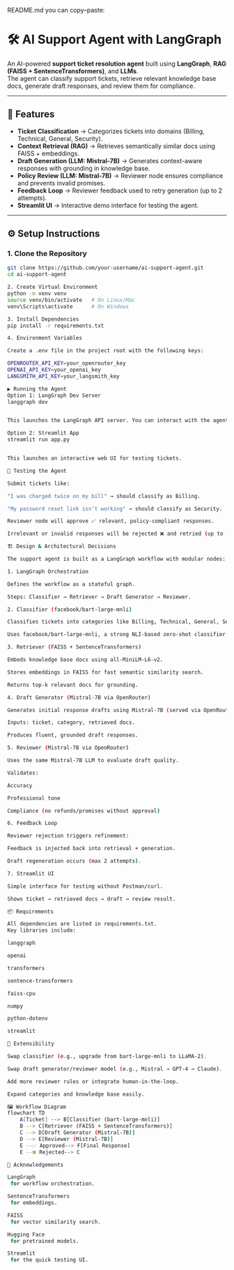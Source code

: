 README.md you can copy–paste:

# 🛠️ AI Support Agent with LangGraph

An AI-powered **support ticket resolution agent** built using **LangGraph**, **RAG (FAISS + SentenceTransformers)**, and **LLMs**.  
The agent can classify support tickets, retrieve relevant knowledge base docs, generate draft responses, and review them for compliance.

---

## 🚀 Features
- **Ticket Classification** → Categorizes tickets into domains (Billing, Technical, General, Security).  
- **Context Retrieval (RAG)** → Retrieves semantically similar docs using FAISS + embeddings.  
- **Draft Generation (LLM: Mistral-7B)** → Generates context-aware responses with grounding in knowledge base.  
- **Policy Review (LLM: Mistral-7B)** → Reviewer node ensures compliance and prevents invalid promises.  
- **Feedback Loop** → Reviewer feedback used to retry generation (up to 2 attempts).  
- **Streamlit UI** → Interactive demo interface for testing the agent.  

---

## ⚙️ Setup Instructions

### 1. Clone the Repository
```bash
git clone https://github.com/your-username/ai-support-agent.git
cd ai-support-agent

2. Create Virtual Environment
python -m venv venv
source venv/bin/activate   # On Linux/Mac
venv\Scripts\activate      # On Windows

3. Install Dependencies
pip install -r requirements.txt

4. Environment Variables

Create a .env file in the project root with the following keys:

OPENROUTER_API_KEY=your_openrouter_key
OPENAI_API_KEY=your_openai_key
LANGSMITH_API_KEY=your_langsmith_key

▶️ Running the Agent
Option 1: LangGraph Dev Server
langgraph dev


This launches the LangGraph API server. You can interact with the agent via API calls (e.g., Postman, curl).

Option 2: Streamlit App
streamlit run app.py


This launches an interactive web UI for testing tickets.

🧪 Testing the Agent

Submit tickets like:

"I was charged twice on my bill" → should classify as Billing.

"My password reset link isn’t working" → should classify as Security.

Reviewer node will approve ✅ relevant, policy-compliant responses.

Irrelevant or invalid responses will be rejected ❌ and retried (up to 2 times).

🏗️ Design & Architectural Decisions

The support agent is built as a LangGraph workflow with modular nodes:

1. LangGraph Orchestration

Defines the workflow as a stateful graph.

Steps: Classifier → Retriever → Draft Generator → Reviewer.

2. Classifier (facebook/bart-large-mnli)

Classifies tickets into categories like Billing, Technical, General, Security.

Uses facebook/bart-large-mnli, a strong NLI-based zero-shot classifier.

3. Retriever (FAISS + SentenceTransformers)

Embeds knowledge base docs using all-MiniLM-L6-v2.

Stores embeddings in FAISS for fast semantic similarity search.

Returns top-k relevant docs for grounding.

4. Draft Generator (Mistral-7B via OpenRouter)

Generates initial response drafts using Mistral-7B (served via OpenRouter).

Inputs: ticket, category, retrieved docs.

Produces fluent, grounded draft responses.

5. Reviewer (Mistral-7B via OpenRouter)

Uses the same Mistral-7B LLM to evaluate draft quality.

Validates:

Accuracy

Professional tone

Compliance (no refunds/promises without approval)

6. Feedback Loop

Reviewer rejection triggers refinement:

Feedback is injected back into retrieval + generation.

Draft regeneration occurs (max 2 attempts).

7. Streamlit UI

Simple interface for testing without Postman/curl.

Shows ticket → retrieved docs → draft → review result.

📦 Requirements

All dependencies are listed in requirements.txt.
Key libraries include:

langgraph

openai

transformers

sentence-transformers

faiss-cpu

numpy

python-dotenv

streamlit

📌 Extensibility

Swap classifier (e.g., upgrade from bart-large-mnli to LLaMA-2).

Swap draft generator/reviewer model (e.g., Mistral → GPT-4 → Claude).

Add more reviewer rules or integrate human-in-the-loop.

Expand categories and knowledge base easily.

🖼️ Workflow Diagram
flowchart TD
    A[Ticket] --> B[Classifier (bart-large-mnli)]
    B --> C[Retriever (FAISS + SentenceTransformers)]
    C --> D[Draft Generator (Mistral-7B)]
    D --> E[Reviewer (Mistral-7B)]
    E --✅ Approved--> F[Final Response]
    E --❌ Rejected--> C

🙌 Acknowledgements

LangGraph
 for workflow orchestration.

SentenceTransformers
 for embeddings.

FAISS
 for vector similarity search.

Hugging Face
 for pretrained models.

Streamlit
 for the quick testing UI.
